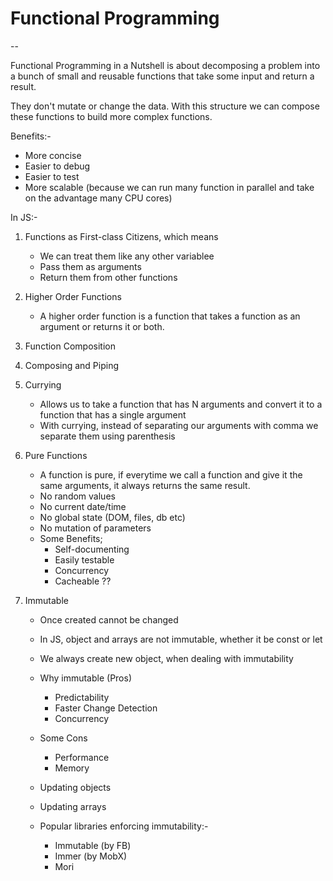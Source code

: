 # Functional Programming

--

Functional Programming in a Nutshell is about decomposing a problem
into a bunch of small and reusable functions that take some input and
return a result.

They don't mutate or change the data. With this structure we can compose
these functions to build more complex functions.

Benefits:-

- More concise
- Easier to debug
- Easier to test
- More scalable (because we can run many function in parallel and take on the
  advantage many CPU cores)

In JS:-

1. Functions as First-class Citizens, which means

   - We can treat them like any other variablee
   - Pass them as arguments
   - Return them from other functions

2. Higher Order Functions

   - A higher order function is a function that takes a function as an argument or returns it or both.

3. Function Composition
4. Composing and Piping
5. Currying

   - Allows us to take a function that has N arguments and convert it to a function that has a single argument
   - With currying, instead of separating our arguments with comma we separate them using parenthesis

6. Pure Functions

   - A function is pure, if everytime we call a function and give it the same arguments, it always returns the same result.
   - No random values
   - No current date/time
   - No global state (DOM, files, db etc)
   - No mutation of parameters
   - Some Benefits;
     - Self-documenting
     - Easily testable
     - Concurrency
     - Cacheable ??

7. Immutable

   - Once created cannot be changed
   - In JS, object and arrays are not immutable, whether it be const or let
   - We always create new object, when dealing with immutability
   - Why immutable (Pros)
     - Predictability
     - Faster Change Detection
     - Concurrency
   - Some Cons

     - Performance
     - Memory

   - Updating objects
   - Updating arrays
   - Popular libraries enforcing immutability:-
     - Immutable (by FB)
     - Immer (by MobX)
     - Mori
